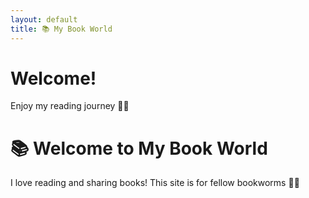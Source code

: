 ```yaml
---
layout: default
title: 📚 My Book World
---
```


# Welcome!

Enjoy my reading journey 📖✨


# 📚 Welcome to My Book World

I love reading and sharing books! This site is for fellow bookworms 🐛📖
